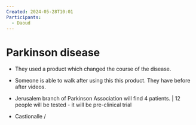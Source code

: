 ```yaml
---
Created: 2024-05-28T10:01
Participants:
  - Daoud
---
```

# Parkinson disease

- They used a product which changed the course of the disease.

  

  

- Someone is able to walk after using this this product. They have before after videos.
- Jerusalem branch of Parkinson Association will find 4 patients. | 12 people will be tested - it will be pre-clinical trial
- Castionalle /